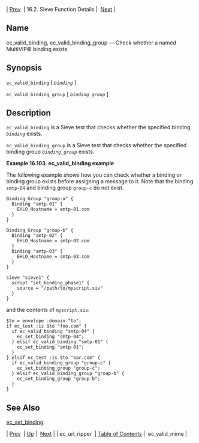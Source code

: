 | [Prev](sieve.ref.ec_url_ripper)  | 16.2. Sieve Function Details |  [Next](sieve.ref.ec_valid_mime) |

<a name="sieve.ref.ec_valid_binding"></a>
## Name

ec_valid_binding, ec_valid_binding_group — Check whether a named MultiVIP© binding exists

## Synopsis

`ec_valid_binding` [ *`binding`* ]

`ec_valid_binding_group` [ *`binding_group`* ]

<a name="idp30776208"></a>
## Description

`ec_valid_binding` is a Sieve test that checks whether the specified binding *`binding`* exists.

`ec_valid_binding_group` is a Sieve test that checks whether the specified binding group *`binding_group`* exists.

<a name="example.ec_valid_binding"></a>

**Example 16.103. ec_valid_binding example**

The following example shows how you can check whether a binding or binding group exists before assigning a message to it. Note that the binding `smtp-04` and binding group `group-c` do not exist.

```
Binding_Group "group-a" {
  Binding "smtp-01" {
    EHLO_Hostname = smtp-01.com
  }
}

Binding_Group "group-b" {
  Binding "smtp-02" {
    EHLO_Hostname = smtp-02.com
  }
  Binding "smtp-03" {
    EHLO_Hostname = smtp-03.com
  }
}

sieve "sieve1" {
  script "set_binding_phase1" {
    source = "/path/to/myscript.siv"
  }
}
```

and the contents of `myscript.siv`:

```
$to = envelope :domain "to";
if ec_test :is $to "foo.com" {
  if ec_valid_binding "smtp-04" {
    ec_set_binding "smtp-04";
  } elsif ec_valid_binding "smtp-01" {
    ec_set_binding "smtp-01";
  }
} elsif ec_test :is $to "bar.com" {
  if ec_valid_binding_group "group-c" {
    ec_set_binding_group "group-c";
  } elsif ec_valid_binding_group "group-b" {
    ec_set_binding_group "group-b";
  }
}
```

<a name="idp30787024"></a>
## See Also

[ec_set_binding](sieve.ref.ec_set_binding "ec_set_binding").

| [Prev](sieve.ref.ec_url_ripper)  | [Up](sieve.ref.files) |  [Next](sieve.ref.ec_valid_mime) |
| ec_url_ripper  | [Table of Contents](index) |  ec_valid_mime |
